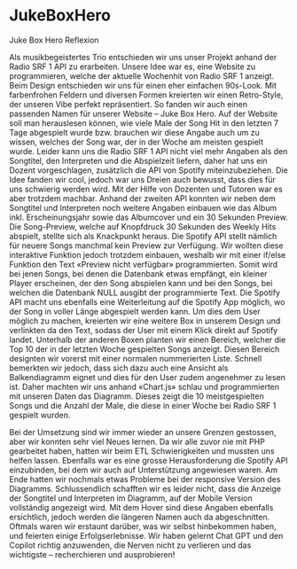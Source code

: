 # JukeBoxHero
 
Juke Box Hero Reflexion

Als musikbegeistertes Trio entschieden wir uns unser Projekt anhand der Radio SRF 1 API zu erarbeiten. Unsere Idee war es, eine Website zu programmieren, welche der aktuelle Wochenhit von Radio SRF 1 anzeigt. Beim Design entschieden wir uns für einen eher einfachen 90s-Look. Mit farbenfrohen Feldern und diversen Formen kreierten wir einen Retro-Style, der unseren Vibe perfekt repräsentiert. So fanden wir auch einen passenden Namen für unserer Website – Juke Box Hero.
Auf der Website soll man herauslesen können, wie viele Male der Song Hit in den letzten 7 Tage abgespielt wurde bzw. brauchen wir diese Angabe auch um zu wissen, welches der Song war, der in der Woche am meisten gespielt wurde. Leider kann uns die Radio SRF 1 API nicht viel mehr Angaben als den Songtitel, den Interpreten und die Abspielzeit liefern, daher hat uns ein Dozent vorgeschlagen, zusätzlich die API von Spotify miteinzubeziehen. Die Idee fanden wir cool, jedoch war uns Dreien auch bewusst, dass dies für uns schwierig werden wird. Mit der Hilfe von Dozenten und Tutoren war es aber trotzdem machbar. Anhand der zweiten API konnten wir neben dem Songtitel und Interpreten noch weitere Angaben einbauen wie das Album inkl. Erscheinungsjahr sowie das Albumcover und ein 30 Sekunden Preview. Die Song-Preview, welche auf Knopfdruck 30 Sekunden des Weekly Hits abspielt, stellte sich als Knackpunkt heraus. Die Spotify API stellt nämlich für neuere Songs manchmal kein Preview zur Verfügung. Wir wollten diese interaktive Funktion jedoch trotzdem einbauen, weshalb wir mit einer if/else Funktion den Text «Preview nicht verfügbar» programmierten. Somit wird bei jenen Songs, bei denen die Datenbank etwas empfängt, ein kleiner Player erscheinen, der den Song abspielen kann und bei den Songs, bei welchen die Datenbank NULL ausgibt der programmierte Text.
Die Spotify API macht uns ebenfalls eine Weiterleitung auf die Spotify App möglich, wo der Song in voller Länge abgespielt werden kann. Um dies dem User möglich zu machen, kreierten wir eine weitere Box in unserem Design und verlinkten da den Text, sodass der User mit einem Klick direkt auf Spotify landet.
Unterhalb der anderen Boxen planten wir einen Bereich, welcher die Top 10 der in der letzten Woche gespielten Songs anzeigt. Diesen Bereich designten wir vorerst mit einer normalen nummerierten Liste. Schnell bemerkten wir jedoch, dass sich dazu auch eine Ansicht als Balkendiagramm eignet und dies für den User zudem angenehmer zu lesen ist. Daher machten wir uns anhand «Chart.js» schlau und programmierten mit unseren Daten das Diagramm. Dieses zeigt die 10 meistgespielten Songs und die Anzahl der Male, die diese in einer Woche bei Radio SRF 1 gespielt wurden.

Bei der Umsetzung sind wir immer wieder an unsere Grenzen gestossen, aber wir konnten sehr viel Neues lernen. Da wir alle zuvor nie mit PHP gearbeitet haben, hatten wir beim ETL Schwierigkeiten und mussten uns helfen lassen. Ebenfalls war es eine grosse Herausforderung die Spotify API einzubinden, bei dem wir auch auf Unterstützung angewiesen waren. Am Ende hatten wir nochmals etwas Probleme bei der responsive Version des Diagramms. Schlussendlich schafften wir es leider nicht, dass die Anzeige der Songtitel und Interpreten im Diagramm, auf der Mobile Version vollständig angezeigt wird. Mit dem Hover sind diese Angaben ebenfalls ersichtlich, jedoch werden die längeren Namen auch da abgeschnitten.
Oftmals waren wir erstaunt darüber, was wir selbst hinbekommen haben, und feierten einige Erfolgserlebnisse. Wir haben gelernt Chat GPT und den Copilot richtig anzuwenden, die Nerven nicht zu verlieren und das wichtigste – recherchieren und ausprobieren!
